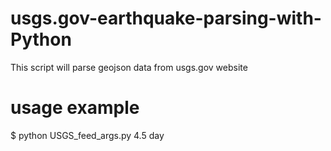 # usgs.gov-earthquake-parsing-with-Python
This script will parse geojson data from usgs.gov website
# usage example
$ python USGS_feed_args.py 4.5 day

